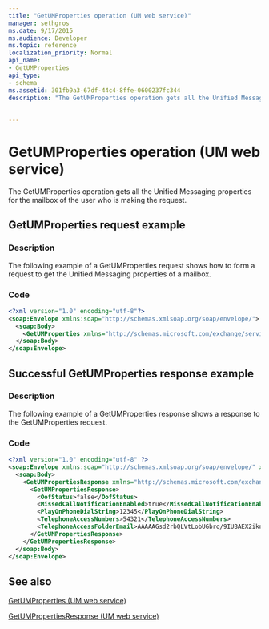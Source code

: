 ```yaml
---
title: "GetUMProperties operation (UM web service)"
manager: sethgros
ms.date: 9/17/2015
ms.audience: Developer
ms.topic: reference
localization_priority: Normal
api_name:
- GetUMProperties
api_type:
- schema
ms.assetid: 301fb9a3-67df-44c4-8ffe-0600237fc344
description: "The GetUMProperties operation gets all the Unified Messaging properties for the mailbox of the user who is making the request."
 
 
---
```


# GetUMProperties operation (UM web service)

The GetUMProperties operation gets all the Unified Messaging properties for the mailbox of the user who is making the request.
  
## GetUMProperties request example

### Description

The following example of a GetUMProperties request shows how to form a request to get the Unified Messaging properties of a mailbox.
  
### Code

```XML
<?xml version="1.0" encoding="utf-8"?>
<soap:Envelope xmlns:soap="http://schemas.xmlsoap.org/soap/envelope/">
  <soap:Body>
    <GetUMProperties xmlns="http://schemas.microsoft.com/exchange/services/2006/messages" />
  </soap:Body>
</soap:Envelope>
```

## Successful GetUMProperties response example

### Description

The following example of a GetUMProperties response shows a response to the GetUMProperties request.
  
### Code

```XML
<?xml version="1.0" encoding="utf-8" ?>
<soap:Envelope xmlns:soap="http://schemas.xmlsoap.org/soap/envelope/" xmlns:xsi="http://www.w3.org/2001/XMLSchema-instance" xmlns:xsd="http://www.w3.org/2001/XMLSchema">
  <soap:Body>
    <GetUMPropertiesResponse xmlns="http://schemas.microsoft.com/exchange/services/2006/messages">
      <GetUMPropertiesResponse>
        <OofStatus>false</OofStatus> 
        <MissedCallNotificationEnabled>true</MissedCallNotificationEnabled> 
        <PlayOnPhoneDialString>12345</PlayOnPhoneDialString> 
        <TelephoneAccessNumbers>54321</TelephoneAccessNumbers> 
        <TelephoneAccessFolderEmail>AAAAAGsd2rbQLVtLobUGbrq/9IUBAEX2ikn/L8JJtI5WHI0FAW8AAAFXHhsAAA==</TelephoneAccessFolderEmail> 
      </GetUMPropertiesResponse>
    </GetUMPropertiesResponse>
  </soap:Body>
</soap:Envelope>
```

## See also



[GetUMProperties (UM web service)](getumproperties-um-web-service.md)
  
[GetUMPropertiesResponse (UM web service)](getumpropertiesresponse-um-web-service.md)


